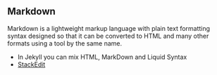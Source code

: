 ## Markdown

Markdown is a lightweight markup language with plain text formatting syntax designed so that it can be converted to HTML and many other formats using a tool by the same name.

- In Jekyll you can mix HTML, MarkDown and Liquid Syntax
- [StackEdit](https://stackedit.io/)
